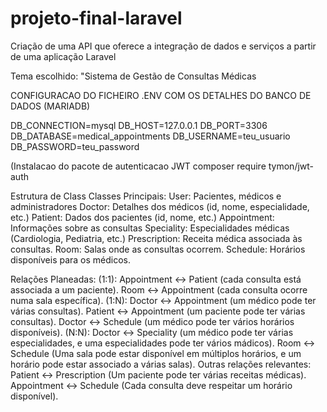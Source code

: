 # projeto-final-laravel
Criação de uma API que oferece a integração de dados e serviços a partir de uma aplicação Laravel

Tema escolhido: "Sistema de Gestão de Consultas Médicas


CONFIGURACAO DO FICHEIRO .ENV COM OS DETALHES DO BANCO DE DADOS (MARIADB)

DB_CONNECTION=mysql
DB_HOST=127.0.0.1
DB_PORT=3306
DB_DATABASE=medical_appointments
DB_USERNAME=teu_usuario
DB_PASSWORD=teu_password

(Instalacao do pacote de autenticacao JWT
composer require tymon/jwt-auth


Estrutura de Class
  Classes Principais:
    User: Pacientes, médicos e administradores
    Doctor: Detalhes dos médicos (id, nome, especialidade, etc.)
    Patient: Dados dos pacientes (id, nome, etc.)
    Appointment: Informações sobre as consultas
    Speciality: Especialidades médicas (Cardiologia, Pediatria, etc.)
    Prescription: Receita médica associada às consultas.
    Room: Salas onde as consultas ocorrem.
    Schedule: Horários disponíveis para os médicos.

  Relações Planeadas:
    (1:1):
      Appointment <-> Patient (cada consulta está associada a um paciente).
      Room <-> Appointment (cada consulta ocorre numa sala específica).
    (1:N):
      Doctor <-> Appointment (um médico pode ter várias consultas).
      Patient <-> Appointment (um paciente pode ter várias consultas).
      Doctor <-> Schedule (um médico pode ter vários horários disponíveis).
    (N:N):
      Doctor <-> Speciality (um médico pode ter várias especialidades, e uma especialidades pode                                 ter vários mádicos).
      Room <-> Schedule (Uma sala pode estar disponível em múltiplos horários, e um horário pode                             estar associado a várias salas).
    Outras relações relevantes:
      Patient <-> Prescription (Um paciente pode ter várias receitas médicas).
      Appointment <-> Schedule (Cada consulta deve respeitar um horário disponível).
      
      



















